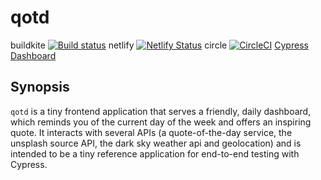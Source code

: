 # qotd

buildkite [![Build status](https://badge.buildkite.com/bd5a1ccb1b4aef4f0a4ce5ca9f940dae083c4120a2c323fb24.svg)](https://buildkite.com/cy-joe/quotr)
netlify [![Netlify Status](https://api.netlify.com/api/v1/badges/f58b2fad-24d7-424a-87fb-82a3180f3af7/deploy-status)](https://app.netlify.com/sites/qotd-dashboard/deploys) 
circle [![CircleCI](https://circleci.com/gh/CypressJoseph/qotd.svg?style=svg)](<https://circleci.com/gh/CypressJoseph/qotd>)
[Cypress Dashboard](https://dashboard.cypress.io/projects/meud3z/runs)

## Synopsis

`qotd` is a tiny frontend application that serves a friendly, daily dashboard, which reminds you of the current day of the week and offers an inspiring quote. It interacts with several APIs (a quote-of-the-day service, the unsplash source API, the dark sky weather api and geolocation) and is intended to be a tiny reference application for end-to-end testing with Cypress.
